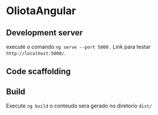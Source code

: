 # OliotaAngular


## Development server

execute o comando `ng serve --port 5000` . Link para testar `http://localhost:5000/`.

## Code scaffolding
 

## Build

Execute `ng build` o conteudo sera gerado no diretorio `dist/` 
